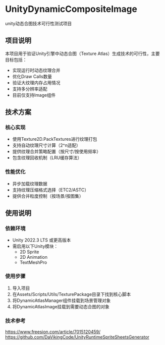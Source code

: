 # UnityDynamicCompositeImage
unity动态合图技术可行性测试项目

## 项目说明
本项目用于验证Unity引擎中动态合图（Texture Atlas）生成技术的可行性，主要目标包括：
- 实现运行时动态纹理合并
- 优化Draw Calls数量
- 验证大纹理内存占用情况
- 支持多分辨率适配
- 目前仅支持Image组件

## 技术方案
### 核心实现
- 使用Texture2D.PackTextures进行纹理打包
- 支持自动纹理尺寸计算（2^n适配）
- 提供纹理合并策略配置（按尺寸/按使用频率）
- 包含纹理回收机制（LRU缓存算法）

### 性能优化
- 异步加载纹理数据
- 支持纹理压缩格式选择（ETC2/ASTC）
- 提供合并粒度控制（按场景/按图集）

## 使用说明
### 依赖环境
- Unity 2022.3 LTS 或更高版本
- 需启用以下Unity模块：
  - 2D Sprite
  - 2D Animation
  - TextMeshPro

### 使用步骤
1. 导入项目
2. 在Assets/Scripts/Utils/TexturePackage目录下找到核心脚本
3. 将DynamicAtlasManager组件挂载到场景管理对象
4. 将DynamicAtlasImage挂载到需要动态合图的对象

### 技术参考
https://www.freesion.com/article/7015120459/
https://github.com/DaVikingCode/UnityRuntimeSpriteSheetsGenerator
